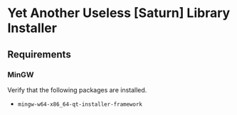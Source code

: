 Yet Another Useless [Saturn] Library Installer
===

## Requirements

### MinGW

Verify that the following packages are installed.

 - `mingw-w64-x86_64-qt-installer-framework`
